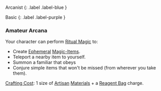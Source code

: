 
Arcanist
{: .label .label-blue }

Basic
{: .label .label-purple }
### Amateur Arcana
Your character can perform [Ritual Magic](Game/Magic#Ritual%20Magic) to:
* Create [Ephemeral](Game/Magic-Items#Ephemeral) [Magic-Items](Game/Magic-Items).
* Teleport a nearby item to yourself.
* Summon a familiar that obeys
* Conjure simple items that won't be missed (from wherever you take them).

 [Crafting Cost](Game/Core/Terminology#Crafting%20Cost): 1 size of [Artisan](Game/Materials#Artisan) [Materials](Game/Materials) + a [Reagent Bag](Game/Example-Gear#Reagent%20Bag) charge.